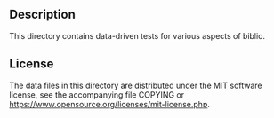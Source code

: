 Description
------------

This directory contains data-driven tests for various aspects of biblio.

License
--------

The data files in this directory are distributed under the MIT software
license, see the accompanying file COPYING or
https://www.opensource.org/licenses/mit-license.php.

